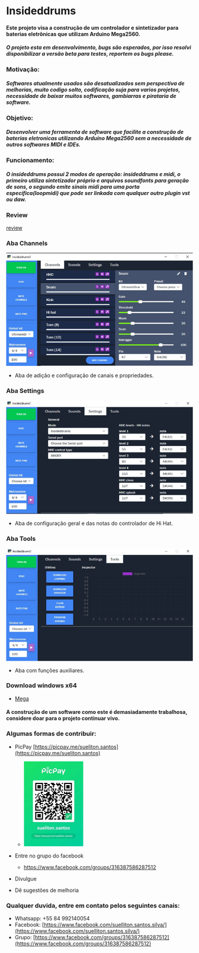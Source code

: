 # Insideddrums

#### Este projeto visa a construção de um controlador e sintetizador para baterias eletrônicas que utilizam Arduino Mega2560.

##### O projeto esta em desenvolvimento, bugs são esperados, por isso resolvi disponibilizar a versão beta para testes, reportem os bugs please. 

### Motivação:
##### Softwares atualmente usados são desatualizados sem perspectiva de melhorias, muito codigo solto, codificação suja para varios projetos, necessidade de baixar muitos softwares, gambiarras e pirataria de software.

### Objetivo:
##### Desenvolver uma ferramenta de software que facilite a construção de baterias eletronicas utilizando Arduíno Mega2560 sem a necessidade de outros softwares MIDI e IDEs.

### Funcionamento: 
##### O insideddrums possui 2 modos de operação: insideddrums e midi, o primeiro utiliza sintetizador próprio e arquivos soundfonts para geração de sons, o segundo emite sinais midi para uma porta específica(loopmidi) que pode ser linkada com qualquer outro plugin vst ou daw. 

### Review 
[review](https://www.facebook.com/100003909739943/videos/1903550353118604/?extid=wpFzuXRyiJPjCfPz)

### Aba Channels
![Aba channels](/insideddrums.jpg) 
* Aba de adição e configuração de canais e propriedades.

### Aba Settings
![Aba settings](/insideddrums3.jpg)
* Aba de configuração geral e das notas do controlador de Hi Hat.

### Aba Tools
![Aba tools](/insideddrums4.jpg)
* Aba com funções auxiliares.

### Download windows x64
* [Mega](https://mega.nz/file/n5k1kSLQ#2YsKQ6TH_0poOOVvLh4B1-kQig5qwLJtmDlROgemzqA) 



#### A construção de um software como este é demasiadamente trabalhosa, considere doar para o projeto continuar vivo.

### Algumas formas de contribuir: 
* PicPay [https://picpay.me/sueliton.santos](https://picpay.me/sueliton.santos)  
    * ![PicPay](/picpay.jpg)
  
* Entre no grupo do facebook
   * https://www.facebook.com/groups/316387586287512 
* Divulgue
* Dê sugestões de melhoria

### Qualquer duvida, entre em contato pelos seguintes canais:
* Whatsapp: +55 84 992140054
* Facebook: [https://www.facebook.com/suelliton.santos.silva/](https://www.facebook.com/suelliton.santos.silva/)
* Grupo: [https://www.facebook.com/groups/316387586287512](https://www.facebook.com/groups/316387586287512)

